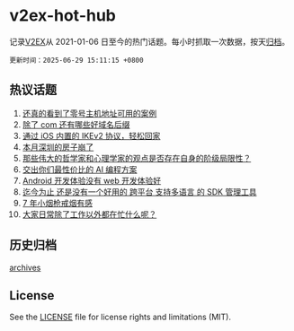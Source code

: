 # v2ex-hot-hub

 记录[V2EX](https://www.v2ex.com/)从 2021-01-06 日至今的热门话题。每小时抓取一次数据，按天[归档](archives)。

`更新时间：2025-06-29 15:11:15 +0800`

## 热议话题

1. [还真的看到了零号主机地址可用的案例](https://www.v2ex.com/t/1141658)
1. [除了 com 还有哪些好域名后缀](https://www.v2ex.com/t/1141657)
1. [通过 iOS 内置的 IKEv2 协议，轻松回家](https://www.v2ex.com/t/1141715)
1. [本月深圳的房子崩了](https://www.v2ex.com/t/1141663)
1. [那些伟大的哲学家和心理学家的观点是否存在自身的阶级局限性？](https://www.v2ex.com/t/1141718)
1. [交出你们最性价比的 AI 编程方案](https://www.v2ex.com/t/1141701)
1. [Android 开发体验没有 web 开发体验好](https://www.v2ex.com/t/1141659)
1. [迄今为止 还是没有一个好用的 跨平台 支持多语言 的 SDK 管理工具](https://www.v2ex.com/t/1141687)
1. [7 年小烟枪戒烟有感](https://www.v2ex.com/t/1141740)
1. [大家日常除了工作以外都在忙什么呢？](https://www.v2ex.com/t/1141736)

## 历史归档

[archives](archives)

## License

See the [LICENSE](LICENSE) file for license rights and limitations (MIT).
